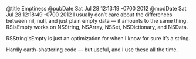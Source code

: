@title Emptiness
@pubDate Sat Jul 28 12:13:19 -0700 2012
@modDate Sat Jul 28 12:18:49 -0700 2012
I usually don’t care about the differences between nil, null, and just plain empty data — it amounts to the same thing. RSIsEmpty works on NSString, NSArray, NSSet, NSDictionary, and NSData.

RSStringIsEmpty is just an optimization for when I know for sure it’s a string.

<script src="https://gist.github.com/3194441.js?file=EmptyChecks.m"></script>

Hardly earth-shattering code — but useful, and I use these all the time.
